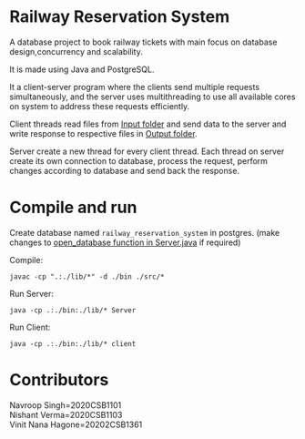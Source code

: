 # Railway Reservation System
A database project to book railway tickets with main focus on database design,concurrency and scalability.

It is made using Java and PostgreSQL.

It a client-server program where the clients send multiple requests simultaneously, and the server uses multithreading to use all available cores on system to address these requests efficiently.

Client threads read files from [Input folder](Input) and send data to the server and write response to respective files in [Output folder](Output).

Server create a new thread for every client thread. Each thread on server create its own connection to database, process the request, perform changes according to database and send back the response.

# Compile and run
Create database named `railway_reservation_system` in postgres. (make changes to [open_database function in Server.java](src/Server.java#L29) if required)

Compile:
```
javac -cp ".:./lib/*" -d ./bin ./src/*
```

Run Server:
```
java -cp .:./bin:./lib/* Server
```
Run Client:
```
java -cp .:./bin:./lib/* client
```

# Contributors
Navroop Singh=2020CSB1101 <br>
Nishant Verma=2020CSB1103 <br>
Vinit Nana Hagone=20202CSB1361 <br>
